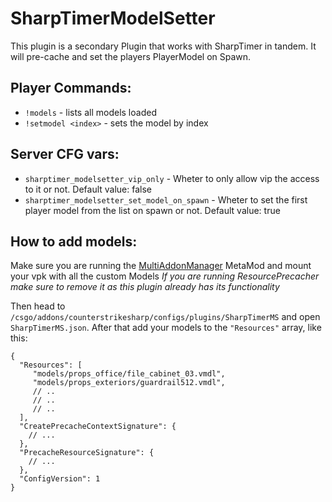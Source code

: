 # SharpTimerModelSetter

This plugin is a secondary Plugin that works with SharpTimer in tandem.
It will pre-cache and set the players PlayerModel on Spawn.

## Player Commands:
* `!models` - lists all models loaded
* `!setmodel <index>` - sets the model by index

## Server CFG vars:
* `sharptimer_modelsetter_vip_only` - Wheter to only allow vip the access to it or not. Default value: false
* `sharptimer_modelsetter_set_model_on_spawn` - Wheter to set the first player model from the list on spawn or not. Default value: true

## How to add models:
Make sure you are running the [MultiAddonManager](https://github.com/Source2ZE/MultiAddonManager) MetaMod and mount your vpk with all the custom Models
*If you are running ResourcePrecacher make sure to remove it as this plugin already has its functionality*

Then head to `/csgo/addons/counterstrikesharp/configs/plugins/SharpTimerMS` and open `SharpTimerMS.json`.
After that add your models to the `"Resources"` array, like this:

```jsonc
{
  "Resources": [
     "models/props_office/file_cabinet_03.vmdl",
     "models/props_exteriors/guardrail512.vmdl",
     // ..
     // ..
     // ..
  ],
  "CreatePrecacheContextSignature": {
    // ...
  },
  "PrecacheResourceSignature": {
    // ...
  },
  "ConfigVersion": 1
}
```
